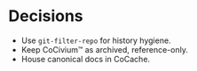 # Decisions
- Use `git-filter-repo` for history hygiene.
- Keep CoCivium™ as archived, reference-only.
- House canonical docs in CoCache.
